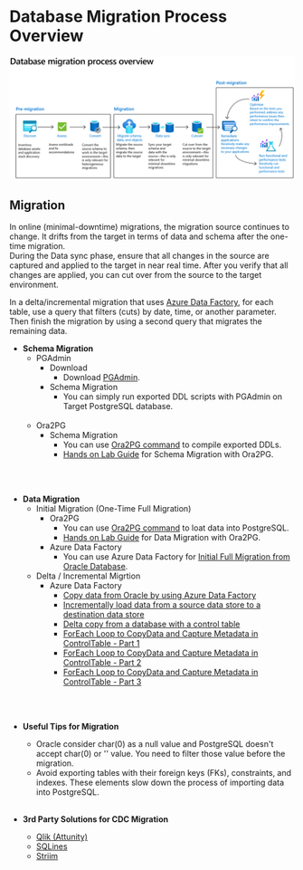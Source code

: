 
# **Database Migration Process Overview**

![00_02.database_migration_process_overview](../01.MigrationStrategy/Resources/Image/00_02.database_migration_process_overview.png "database_migration_process_overview")
</br>

## **Migration**

In online (minimal-downtime) migrations, the migration source continues to change. It drifts from the target in terms of data and schema after the one-time migration.
</br>
During the Data sync phase, ensure that all changes in the source are captured and applied to the target in near real time. After you verify that all changes are applied, you can cut over from the source to the target environment.
</br>

In a delta/incremental migration that uses [Azure Data Factory](https://azure.microsoft.com/en-us/products/data-factory/), for each table, use a query that filters (cuts) by date, time, or another parameter. Then finish the migration by using a second query that migrates the remaining data.
</br>

- **Schema Migration**
  - PGAdmin
    - Download
      - Download [PGAdmin](https://www.pgadmin.org/download/pgadmin-4-windows/).
    - Schema Migration
      - You can simply run exported DDL scripts with PGAdmin on Target PostgreSQL database.</br>
      </br>
  - Ora2PG
    - Schema Migration
      - You can use [Ora2PG command](https://learn.microsoft.com/en-us/azure/postgresql/migrate/how-to-migrate-from-oracle#compile-files) to compile exported DDLs.
      - [Hands on Lab Guide](https://github.com/microsoft/MCW-Migrating-Oracle-to-Azure-SQL-and-PostgreSQL/blob/master/Hands-on%20lab/HOL%20step-by-step%20-%20Migrating%20Oracle%20to%20PostgreSQL.md#exercise-4-migrate-the-database-and-application) for Schema Migration with Ora2PG. </br>
  </br>

</br>

- **Data Migration**
  - Initial Migration (One-Time Full Migration)
    - Ora2PG
      - You can use [Ora2PG command](https://learn.microsoft.com/en-us/azure/postgresql/migrate/how-to-migrate-from-oracle#compile-files) to loat data into PostgreSQL.
      - [Hands on Lab Guide](https://github.com/microsoft/MCW-Migrating-Oracle-to-Azure-SQL-and-PostgreSQL/blob/master/Hands-on%20lab/HOL%20step-by-step%20-%20Migrating%20Oracle%20to%20PostgreSQL.md#exercise-4-migrate-the-database-and-application) for Data Migration with Ora2PG. </br>
    - Azure Data Factory
      - You can use Azure Data Factory for [Initial Full Migration from Oracle Database](https://learn.microsoft.com/en-us/azure/data-factory/connector-oracle?tabs=data-factory). </br>
  - Delta / Incremental Migrtion
    - Azure Data Factory
      - [Copy data from Oracle by using Azure Data Factory](https://learn.microsoft.com/en-us/azure/data-factory/connector-oracle?tabs=data-factory)
      - [Incrementally load data from a source data store to a destination data store](https://learn.microsoft.com/en-us/azure/data-factory/tutorial-incremental-copy-overview)
      - [Delta copy from a database with a control table](https://learn.microsoft.com/en-us/azure/data-factory/solution-template-delta-copy-with-control-table)
      - [ForEach Loop to CopyData and Capture Metadata in ControlTable - Part 1](https://techcommunity.microsoft.com/t5/fasttrack-for-azure/foreach-loop-to-copydata-and-capture-metadata-in-controltable/ba-p/3661559)
      - [ForEach Loop to CopyData and Capture Metadata in ControlTable - Part 2](https://techcommunity.microsoft.com/t5/fasttrack-for-azure/foreach-loop-to-copydata-and-capture-metadata-in-controltable/ba-p/3661770)
      - [ForEach Loop to CopyData and Capture Metadata in ControlTable - Part 3](https://techcommunity.microsoft.com/t5/fasttrack-for-azure/foreach-loop-to-copydata-and-capture-metadata-in-controltable/ba-p/3662436)
  </br>

</br>

- **Useful Tips for Migration**
  - Oracle consider char(0) as a null value and PostgreSQL doesn't accept char(0) or '' value. You need to filter those value before the migration.
  - Avoid exporting tables with their foreign keys (FKs), constraints, and indexes. These elements slow down the process of importing data into PostgreSQL. </br>

  </br>

- **3rd Party Solutions for CDC Migration**
  - [Qlik (Attunity)](https://www.qlik.com/us/streaming-data/data-streaming-cdc)
  - [SQLines](https://www.sqlines.com/oracle-to-postgresql)
  - [Striim](https://www.striim.com/)
</br>

</br>
